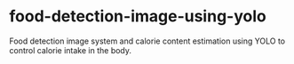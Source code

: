 # food-detection-image-using-yolo
Food detection image system and calorie content estimation using YOLO to control calorie intake in the body.

